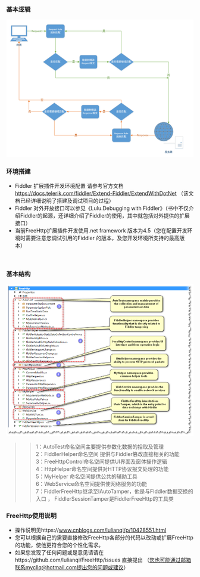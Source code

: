  ### 基本逻辑
![](https://github.com/lulianqi/MyFile/blob/master/2019-02-25_195524.png)
### 环境搭建
* Fiddler 扩展插件开发环境配置 请参考官方文档 https://docs.telerik.com/fiddler/Extend-Fiddler/ExtendWithDotNet （该文档已经详细说明了搭建及调试项目的过程）<br>
* Fiddler 对外开放接口可以参见《Lulu.Debugging with Fiddler》（书中不仅介绍Fiddler的起源，还详细介绍了Fiddler的使用，其中就包括对外提供的扩展接口）<br>
* 当前FreeHttp扩展插件开发使用.net framework 版本为4.5（您在配置开发环境时需要注意您调试引用的Fiddler 的版本，及您开发环境所支持的最高版本）<br>
<br>

### 基本结构
![](https://github.com/lulianqi/MyFile/blob/master/2019-02-25_195525.png)
>>1：AutoTest命名空间主要提供参数化数据的拾取及管理<br>
>>2：FiddlerHelper命名空间 提供与Fiddler篡改直接相关的功能<br>
>>3：FreeHttpControl命名空间提供UI界面及窗体操作逻辑<br>
>>4：HttpHelper命名空间提供对HTTP协议报文处理的功能<br>
>>5：MyHelper 命名空间提供公共的辅助工具<br>
>>6：WebService命名空间提供使网络服务的功能<br>
>>7：FiddlerFreeHttp继承至IAutoTamper，他是与FIddler数据交换的入口  ， FiddlerSessionTamper是FiddlerFreeHttp的工具类<br>


### FreeHttp使用说明
* 操作说明见https://www.cnblogs.com/lulianqi/p/10428551.html <br>
* 您可以根据自己的需要直接修改FreeHttp各部分的代码以改动或扩展FreeHttp的功能，使他更符合您的个性化需求。<br>
* 如果您发现了任何问题或是意见请请在https://github.com/lulianqi/FreeHttp/issues 直接提出 （您也可能通过邮箱联系mycllq@hotmail.com提出您的问题或建议）<br>
